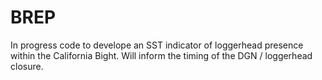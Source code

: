 # BREP
In progress code to develope an SST indicator of loggerhead presence within the California Bight. Will inform the timing of the DGN / loggerhead closure.

